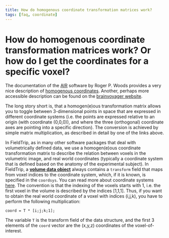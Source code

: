 ```yaml
---
title: How do homogenous coordinate transformation matrices work?
tags: [faq, coordinate]
---
```


# How do homogenous coordinate transformation matrices work? Or how do I get the coordinates for a specific voxel?

The documentation of the [AIR](http://air.bmap.ucla.edu/AIR5) software by Roger P. Woods provides a very nice description of [homogenous coordinates](http://air.bmap.ucla.edu/AIR5/homogenous.html). Another, perhaps more accessible description can be found on the [brainvoyager website](https://www.brainvoyager.com/bv/doc/UsersGuide/CoordsAndTransforms/SpatialTransformationMatrices.html).

The long story short is, that a homogen(e)ous transformation matrix allows you to toggle between 3-dimensional points in space that are expressed in different coordinate systems (i.e. the points are expressed relative to an origin (with coordinate (0,0,0)), and where the three (orthogonal) coordinate axes are pointing into a specific direction). The conversion is achieved by simple matrix multiplication, as described in detail by one of the links above.    

In FieldTrip, as in many other software packages that deal with volumetrically defined data, we use a homogen(e)ous coordinate transformation matrix to describe the relation between voxels in the volumetric image, and real world coordinates (typically a coordinate system that is defined based on the anatomy of the experimental subject). In FieldTrip, a **[volume data object](https://github.com/fieldtrip/fieldtrip/blob/release/utilities/ft_datatype_volume.m)** always contains a `transform` field that maps from voxel indices to the coordinate system, which, if it is known, is specified in the `coordsys`. You can read more about coordinate systems [here](/faq/how_are_the_different_head_and_mri_coordinate_systems_defined/). The convention is that the indexing of the voxels starts with 1, i.e. the first voxel in the volume is described by the indices [1,1,1]. Thus, if you want to obtain the real world coordinate of a voxel with indices (i,j,k), you have to perform the following multiplication:

    coord = T * [i;j;k;1];

The variable `T` is the transform field of the data structure, and the first 3 elements of the `coord` vector are the (x,y,z) coordinates of the voxel-of-interest.
